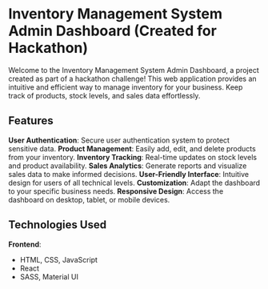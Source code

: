 # Inventory Management System Admin Dashboard (Created for Hackathon)

Welcome to the Inventory Management System Admin Dashboard, a project created as part of a hackathon challenge! This web application provides an intuitive and efficient way to manage inventory for your business. Keep track of products, stock levels, and sales data effortlessly.

## Features
__User Authentication__: Secure user authentication system to protect sensitive data.
__Product Management__: Easily add, edit, and delete products from your inventory.
__Inventory Tracking__: Real-time updates on stock levels and product availability.
__Sales Analytics__: Generate reports and visualize sales data to make informed decisions.
__User-Friendly Interface__: Intuitive design for users of all technical levels.
__Customization__: Adapt the dashboard to your specific business needs.
__Responsive Design__: Access the dashboard on desktop, tablet, or mobile devices.

## Technologies Used
__Frontend__:
- HTML, CSS, JavaScript
- React
- SASS, Material UI
